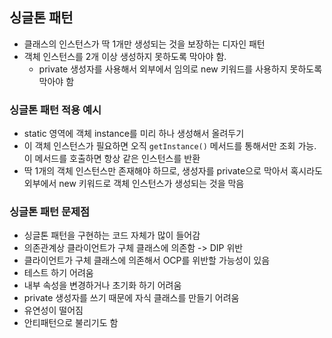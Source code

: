 ## 싱글톤 패턴
- 클래스의 인스턴스가 딱 1개만 생성되는 것을 보장하는 디자인 패턴
- 객체 인스턴스를 2개 이상 생성하지 못하도록 막아야 함.
    - private 생성자를 사용해서 외부에서 임의로 new 키워드를 사용하지 못하도록 막아야 함

### 싱글톤 패턴 적용 예시
- static 영역에 객체 instance를 미리 하나 생성해서 올려두기
- 이 객체 인스턴스가 필요하면 오직 ``getInstance()`` 메서드를 통해서만 조회 가능. 이 메서드를 호출하면 항상 같은 인스턴스를 반환
- 딱 1개의 객체 인스턴스만 존재해야 하므로, 생성자를 private으로 막아서 혹시라도 외부에서 new 키워드로 객체 인스턴스가 생성되는 것을 막음

### 싱글톤 패턴 문제점
- 싱글톤 패턴을 구현하는 코드 자체가 많이 들어감
- 의존관계상 클라이언트가 구체 클래스에 의존함 -> DIP 위반
- 클라이언트가 구체 클래스에 의존해서 OCP를 위반할 가능성이 있음
- 테스트 하기 어려움
- 내부 속성을 변경하거나 초기화 하기 어려움
- private 생성자를 쓰기 때문에 자식 클래스를 만들기 어려움
- 유연성이 떨어짐
- 안티패턴으로 불리기도 함

